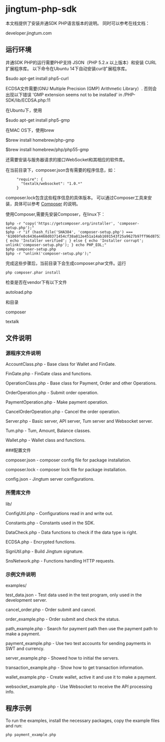 # jingtum-php-sdk

本文档提供了安装井通SDK PHP语言版本的说明。
同时可以参考在线文档：

developer.jingtum.com

## 运行环境

井通SDK PHP的运行需要PHP支持 JSON（PHP 5.2.x 以上版本）和安装 CURL 扩展程序库。
以下命令在Ubuntu 14下自动安装curl扩展程序库。

$sudo apt-get install php5-curl

ECDSA文件需要(GNU Multiple Precision (GMP) Arithmetic Library）.
否则会出现以下错误
'GMP extension seems not to be installed' in /PHP-SDK/lib/ECDSA.php:11

在Ubuntu下，使用

$sudo apt-get install php5-gmp

在MAC OS下，使用brew

$brew install homebrew/php-gmp

$brew install homebrew/php/php55-gmp

还需要安装与服务器请求的接口WebSocket和其相应的软件库。

在当前目录下，composer.json含有需要的程序信息，如：
```
     "require": {
       "textalk/websocket": "1.0.*"
     }
```
composer.lock包含这些程序信息的具体版本。
可以通过Composer工具来安装，具体可以参考 
[Composer](https://getcomposer.org/)
的说明。

使用Composer,需要先安装Composer，在linux下：
```
$php -r "copy('https://getcomposer.org/installer', 'composer-setup.php');"
$php -r "if (hash_file('SHA384', 'composer-setup.php') === '61069fe8c6436a4468d0371454cf38a812e451a14ab1691543f25a9627b97ff96d8753d92a00654c21e2212a5ae1ff36') { echo 'Installer verified'; } else { echo 'Installer corrupt'; unlink('composer-setup.php'); } echo PHP_EOL;"
$php composer-setup.php
$php -r "unlink('composer-setup.php');"
```
完成这些步骤后，当前目录下会生成composer.phar文件。运行
```
php composer.phar install
```
检查是否在vendor下有以下文件

autoload.php  

和目录

composer  

textalk

## 文件说明

### 源程序文件说明

AccountClass.php   - Base class for Wallet and FinGate. 

FinGate.php        - FinGate class and functions. 

OperationClass.php       - Base class for Payment, Order and other Operations. 

OrderOperation.php       - Submit order operation.

PaymentOperation.php     - Make payment operation.

CancelOrderOperation.php - Cancel the order operation. 

Server.php         - Basic server, API server, Tum server and Websocket server.

Tum.php            - Tum, Amount, Balance classes.

Wallet.php         - Wallet class and functions.

###配置文件 

composer.json      - composer config file for package installation. 

composer.lock      - composer lock file for package installation.

config.json        - Jingtum server configurations.

### 所需库文件

lib/

ConfigUtil.php     - Configurations read in and write out.

Constants.php      - Constants used in the SDK.

DataCheck.php      - Data functions to check if the data type is right.

ECDSA.php          - Encrypted functions.

SignUtil.php       - Build Jingtum signature.

SnsNetwork.php     - Functions handling HTTP requests.

### 示例文件说明

examples/

test_data.json          - Test data used in the test program, only used in the development server.

cancel_order.php        - Order submit and cancel.

order_example.php       - Order submit and check the status.

path_example.php        - Search for payment path then use the payment path to make a payment.

payment_example.php     - Use two test accounts for sending payments in SWT and currency.

server_example.php      - Showed how to initial the servers.

transaction_example.php - Show how to get transaction information.

wallet_example.php      - Create wallet, active it and use it to make a payment.

websocket_example.php   - Use Websocket to receive the API processing info.

## 程序示例

To run the examples, install the necessary packages, copy the example files and run:

```php
php payment_example.php
```
